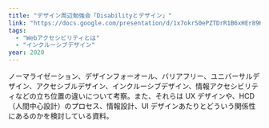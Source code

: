 ```yaml
---
title: "デザイン周辺勉強会「Disabilityとデザイン」"
link: "https://docs.google.com/presentation/d/1x7okrS0ePZTDrR1B6xHEr89KrSydnPz4K85QMiwUY90/edit?usp=sharing"
tags:
  - "Webアクセシビリティとは"
  - "インクルーシブデザイン"
year: 2020
---
```


ノーマライゼーション、デザインフォーオール、バリアフリー、ユニバーサルデザイン、アクセシブルデザイン、インクルーシブデザイン、情報アクセシビリティなどの立ち位置の違いについて考察。また、それらは UX デザインや、HCD（人間中心設計）のプロセス、情報設計、UI デザインあたりとどういう関係性にあるのかを検討している資料。
